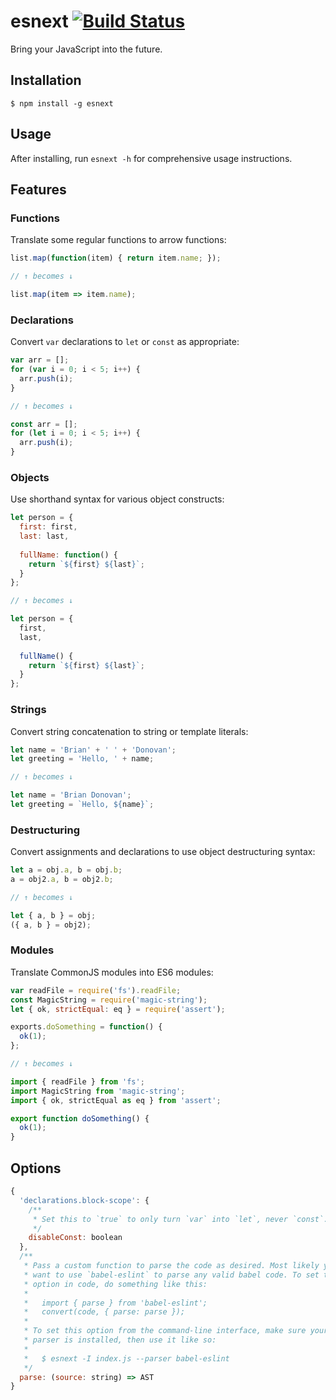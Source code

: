 # esnext [![Build Status](https://api.travis-ci.org/esnext/esnext.svg?branch=master)](https://travis-ci.org/esnext/esnext)

Bring your JavaScript into the future.

## Installation

```
$ npm install -g esnext
```

## Usage

After installing, run `esnext -h` for comprehensive usage instructions.

## Features

### Functions

Translate some regular functions to arrow functions:

```js
list.map(function(item) { return item.name; });

// ↑ becomes ↓

list.map(item => item.name);
```

### Declarations

Convert `var` declarations to `let` or `const` as appropriate:

```js
var arr = [];
for (var i = 0; i < 5; i++) {
  arr.push(i);
}

// ↑ becomes ↓

const arr = [];
for (let i = 0; i < 5; i++) {
  arr.push(i);
}
```

### Objects

Use shorthand syntax for various object constructs:

```js
let person = {
  first: first,
  last: last,
  
  fullName: function() {
    return `${first} ${last}`;
  }
};

// ↑ becomes ↓

let person = {
  first,
  last,
  
  fullName() {
    return `${first} ${last}`;
  }
};
```

### Strings

Convert string concatenation to string or template literals:

```js
let name = 'Brian' + ' ' + 'Donovan';
let greeting = 'Hello, ' + name;

// ↑ becomes ↓

let name = 'Brian Donovan';
let greeting = `Hello, ${name}`;
```

### Destructuring

Convert assignments and declarations to use object destructuring syntax:

```js
let a = obj.a, b = obj.b;
a = obj2.a, b = obj2.b;

// ↑ becomes ↓

let { a, b } = obj;
({ a, b } = obj2);
```

### Modules

Translate CommonJS modules into ES6 modules:

```js
var readFile = require('fs').readFile;
const MagicString = require('magic-string');
let { ok, strictEqual: eq } = require('assert');

exports.doSomething = function() {
  ok(1);
};

// ↑ becomes ↓

import { readFile } from 'fs';
import MagicString from 'magic-string';
import { ok, strictEqual as eq } from 'assert';

export function doSomething() {
  ok(1);
}
```

## Options

```js
{
  'declarations.block-scope': {
    /**
     * Set this to `true` to only turn `var` into `let`, never `const`.
     */
    disableConst: boolean
  },
  /**
   * Pass a custom function to parse the code as desired. Most likely you'll
   * want to use `babel-eslint` to parse any valid babel code. To set this
   * option in code, do something like this:
   *
   *   import { parse } from 'babel-eslint';
   *   convert(code, { parse: parse });
   *
   * To set this option from the command-line interface, make sure your custom
   * parser is installed, then use it like so:
   *
   *   $ esnext -I index.js --parser babel-eslint
   */
  parse: (source: string) => AST
}
```
